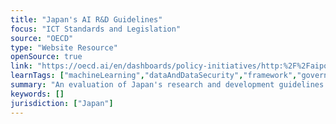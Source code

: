 ```yaml
---
title: "Japan's AI R&D Guidelines"
focus: "ICT Standards and Legislation"
source: "OECD"
type: "Website Resource"
openSource: true
link: "https://oecd.ai/en/dashboards/policy-initiatives/http:%2F%2Faipo.oecd.org%2F2021-data-policyInitiatives-24345"
learnTags: ["machineLearning","dataAndDataSecurity","framework","government","ict"]
summary: "An evaluation of Japan's research and development guidelines for artificial intelligence."
keywords: []
jurisdiction: ["Japan"]
---
```

